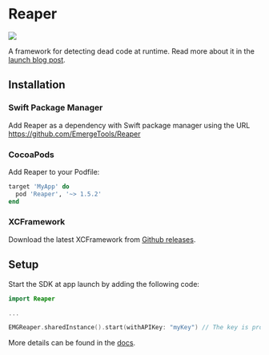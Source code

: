 # Reaper

[![](https://img.shields.io/badge/dynamic/json?url=https%3A%2F%2Fwww.emergetools.com%2Fapi%2Fv2%2Fpublic_new_build%3FexampleId%3Dcom.emerge.Reaper%26platform%3Dios%26badgeOption%3Dversion_and_max_install_size%26buildType%3Dmanual&query=$.badgeMetadata&label=Reaper&logo=apple)](https://www.emergetools.com/app/example/ios/com.emerge.Reaper/manual?utm_campaign=badge-data)

A framework for detecting dead code at runtime. Read more about it in the [launch blog post](https://www.emergetools.com/blog/posts/dead-code-detection-with-reaper).

## Installation

### Swift Package Manager

Add Reaper as a dependency with Swift package manager using the URL https://github.com/EmergeTools/Reaper

### CocoaPods

Add Reaper to your Podfile:

```Ruby
target 'MyApp' do
  pod 'Reaper', '~> 1.5.2'
end
```

### XCFramework

Download the latest XCFramework from [Github releases](https://github.com/EmergeTools/Reaper/releases).

## Setup

Start the SDK at app launch by adding the following code:

```Swift
import Reaper

...

EMGReaper.sharedInstance().start(withAPIKey: "myKey") // The key is provided to you by Emerge
```

More details can be found in the [docs](https://docs.emergetools.com/docs/reaper).
